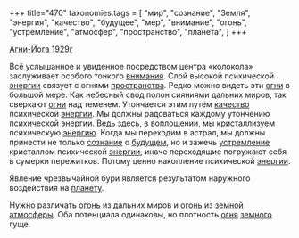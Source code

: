 +++
title="470"
taxonomies.tags = [
 "мир",
 "сознание",
 "Земля",
 "энергия",
 "качество",
 "будущее",
 "мер",
 "внимание",
 "огонь",
 "устремление",
 "атмосфер",
 "пространство",
 "планета",
]
+++

[Агни-Йога 1929г](/agni/1929)

Всё услышанное и увиденное посредством центра «колокола» заслуживает особого тонкого [внимания](/tags/внимание). Слой высокой психической [энергии](/tags/энергия) связует с огнями [пространства](/tags/пространство). Редко можно видеть эти [огни](/tags/[огонь](/tags/огонь)) в большой мере. Как небесный свод полон сияниями дальних миров, так сверкают [огни](/tags/[огонь](/tags/огонь)) над теменем. Утончается этим путём [качество](/tags/качество) психической [энергии](/tags/энергия). Мы должны радоваться каждому утончению психической [энергии](/tags/энергия). Ведь здесь, в воплощении, мы кристаллизуем психическую [энергию](/tags/энергия). Когда мы переходим в астрал, мы должны принести не только [сознание](/tags/сознание) о [будущем](/tags/будущее), но и зажечь [устремление](/tags/устремление) кристаллом психической [энергии](/tags/энергия), иначе переходящие погружают себя в сумерки пережитков. Потому ценно накопление психической [энергии](/tags/энергия).   

Явление чрезвычайной бури является результатом наружного воздействия на [планету](/tags/планета).   

Нужно различать [огонь](/tags/огонь) из дальних миров и [огонь](/tags/огонь) из [земной](/tags/Земля) [атмосферы](/tags/атмосфер). Оба потенциала одинаковы, но плотность [огня](/tags/[огонь](/tags/огонь)) [земного](/tags/Земля) гуще.